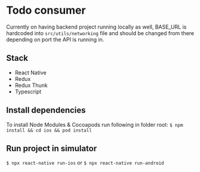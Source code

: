 # Todo consumer

Currently on having backend project running locally as well, BASE_URL is hardcoded into `src/utils/networking` file and should be changed from there depending on port the API is running in.

## Stack

-   React Native
-   Redux
-   Redux Thunk
-   Typescript

## Install dependencies

To install Node Modules & Cocoapods run following in folder root:
`$ npm install && cd ios && pod install`

## Run project in simulator

`$ npx react-native run-ios` or `$ npx react-native run-android`

